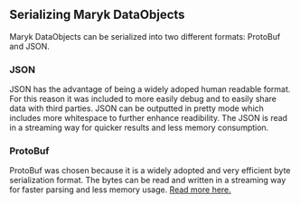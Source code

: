 ## Serializing Maryk DataObjects

Maryk DataObjects can be serialized into two different formats: ProtoBuf and JSON.

### JSON
JSON has the advantage of being a widely adoped human readable format. For this 
reason it was included to more easily debug and to easily share data with third
parties. JSON can be outputted in pretty mode which includes more whitespace to 
further enhance readibility. The JSON is read in a streaming way for quicker 
results and less memory consumption.

### ProtoBuf
ProtoBuf was chosen because it is a widely adopted and very efficient byte
serialization format. The bytes can be read and written in a streaming way for 
faster parsing and less memory usage. [Read more here.](protobuf.md)